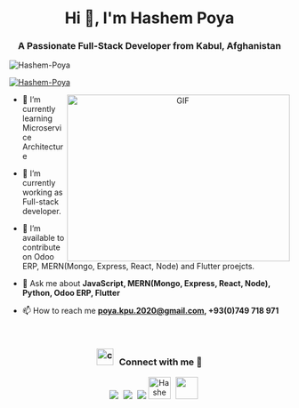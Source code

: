 <h1 align="center">Hi 👋, I'm Hashem Poya</a></h1>
<h3 align="center">A Passionate Full-Stack Developer from Kabul, Afghanistan</h3>

<p align="left"> <img src="https://komarev.com/ghpvc/?username=Hashem-Poya&label=Profile%20views&color=blueviolet&style=flat" alt="Hashem-Poya" /> </p>

<p align="left"> <a href="https://twitter.com/h__poya" target="blank"><img src="https://img.shields.io/twitter/follow/h__poya?logo=twitter&style=for-the-badge" alt="Hashem-Poya" /></a> </p>

<a target="_blank" align="center">
  <img align="right" top="500" height="300" width="400" alt="GIF" src="https://media.giphy.com/media/SWoSkN6DxTszqIKEqv/giphy.gif">
</a>

- 📝 I’m currently learning Microservice Architecture

- 🌱 I’m currently working as Full-stack developer.

- 🤝 I’m available to contribute on Odoo ERP, MERN(Mongo, Express, React, Node) and Flutter proejcts.

- 💬 Ask me about **JavaScript, MERN(Mongo, Express, React, Node), Python, Odoo ERP, Flutter**

- 📫 How to reach me **poya.kpu.2020@gmail.com, +93(0)749 718 971**

<br/>
<h3 align="center" > <img src="https://media.giphy.com/media/iY8CRBdQXODJSCERIr/giphy.gif" width="30" height="30" style="margin-right: 10px;" alt="contact with me">Connect with me 🤝 </h3>

<p align="center">

 <div align="center"  class="icons-social" style="margin-left: 10px;">
        <a style="margin-left: 5px;"  target="_blank" href="https://www.linkedin.com/in/poya-dev/">
			<img src="https://img.icons8.com/doodle/40/000000/linkedin--v2.png"></a>
        <a style="margin-left: 5px;" target="_blank" href="https://github.com/Hashem-Poya">
		<img src="https://img.icons8.com/doodle/40/000000/github--v1.png"></a>
		<a style="margin-left: 5px;" target="_blank" href="https://stackoverflow.com/users/14268064/h-poya">
				<img src="https://img.icons8.com/external-tal-revivo-color-tal-revivo/40/000000/external-stack-overflow-is-a-question-and-answer-site-for-professional-logo-color-tal-revivo.png"></a>
        <a href="https://fb.com/POYA.DEV" target="blank"><img src="https://raw.githubusercontent.com/rahuldkjain/github-profile-readme-generator/master/src/images/icons/Social/facebook.svg" alt="Hashem Poya" height="40" width="40" /></a>
		<a style="margin-left: 5px;" target="_blank" href="https://twitter.com/h__poya">
			<img src="https://img.icons8.com/doodle/1x/twitter-squared--v2.png" height="40" width="40" ></a>
</p>
<br>
